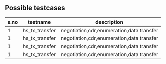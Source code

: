 ## Possible testcases
|s.no|testname      |description|
|----|--------------|-----------|
|1   |hs_tx_transfer|negotiation,cdr,enumeration,data transfer|
|1   |hs_tx_transfer|negotiation,cdr,enumeration,data transfer|
|1   |hs_tx_transfer|negotiation,cdr,enumeration,data transfer|
|1   |hs_tx_transfer|negotiation,cdr,enumeration,data transfer|
